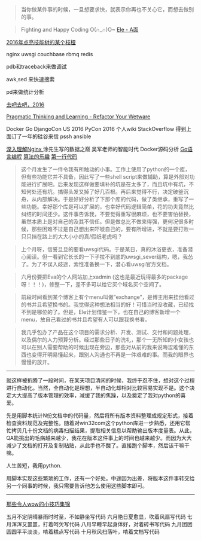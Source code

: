 >当你做某件事的时候，一旦想要求快，就表示你再也不关心它，而想去做别的事。

>Fighting and Happy Coding O(∩_∩)O~
[Ele - A面](http://ictar.github.io/)

[2016年点亮技能树的某个枝桠](http://ictar.github.io/2016/03/01/2016%E5%B9%B4%E7%82%B9%E4%BA%AE%E6%8A%80%E8%83%BD%E6%A0%91%E7%9A%84%E6%9F%90%E4%B8%AA%E6%9E%9D%E6%A1%A0/)

nginx
uwsgi
couchbase
rbmq
redis

pdb和traceback来做调试

awk,sed 来快速搜索

pd来做统计分析

[去吧去吧，2016](http://ictar.github.io/2017/01/27/%E5%8E%BB%E5%90%A7%E5%8E%BB%E5%90%A7%EF%BC%8C2016/)

[Pragmatic Thinking and Learning - Refactor Your Wetware](https://book.douban.com/subject/5372651/)

Docker
Go
DjangoCon US 2016
PyCon 2016
个人wiki
StackOverflow
得到上面订了一年的硅谷来信
pssh
ansible

[深入理解Nginx
](https://book.douban.com/subject/22793675/)
涂先生写的数据之巅
吴军老师的智能时代
Docker源码分析
[Go语言编程](https://book.douban.com/subject/11577300/)
[算法的乐趣](https://book.douban.com/subject/26351257/)
[第一行代码](https://book.douban.com/subject/25942191/)


>这个月发生了一件令我有所触动的小事。工作上使用了python的一个库，但有些功能它并不具备，因此写了一些shell script来做辅助，算是外部对功能进行扩展吧。后来发现这样做要填补的坑是在太多了，而且坑中有坑，不知何处还有坑。搞得头发又掉了好几百根。再后来觉得不行，决定破釜沉舟，从内部解决。于是好好分析了下那个库的代码，做了类继承，重写了一些功能。幸好那个库是可以扩展的，也幸好代码逻辑简单，花的功夫竟然比纠结的时间还少。这件事告诉我，不要觉得重写很麻烦，也不要害怕替换，虽然本质上是对自己的及其不信任。但是做总比不做来得强，更何况很多时候，那些困难不过是自己想出来吓唬自己的，要有所增进，不就是要打败一只只挡在路上的大大小小的真/假纸老虎吗？

>上个月呀，信誓旦旦的要看uwsgi代码。于是某日，真的沐浴更衣，准备潜心阅读。但一看到它长长的一下子拉不到底的uwsgi_sever结构，嗯，我怂了。为了不误入歧途，索性准备换一下，潜心看uwsgi官方文档。

>六月份要把Eva的个人网站加上xadmin (这也是最近玩得最多的package呀！！！)，修整一下，差不多可以给它买个域名买个空间了。

>前段时间看到某个博客上有个menu叫做”exchange”，是博主用来挂他看过的书并且希望换书的。我觉得这种想法相当的好！可惜当时没收藏，已经找不到是哪位的了。但是，Ele计划借鉴一下，也在自己的博客新增一个menu，放自己看过的书并且希望有人可以跟我换书看。

>我几乎包办了产品在这个项目的需求分析、开发、测试、交付和问题处理，以及偶尔的人力预算分析。经过那些日子的洗礼，那个一无所知的小女孩也可以在别人需要帮助的时候出现在旁边，那些对从前的我来说晦涩难懂的东西也变得开明易懂起来，跟别人沟通也不再是一件艰难的事。而我的眼界也慢慢的放开。

***
就这样被折腾了一段时间，在某天项目清闲的时候，我终于忍不住，想对这个过程进行自动化。当然，全自动化是理想，半自动化却相对比较容易实现不是。这个决定大大提高了版本管理的效率，减缓了我的焦躁，以及奠定了我对python的喜爱。

先是用脚本统计N份文档中的代码量，然后将所有版本资料整理成规定形式，接着检查资料规范及完整性。随着对win32com这个python库进一步熟悉，还用它帮忙拷贝几十份文档的病毒扫描结果，提取相关信息以帮助输出版本度量表。从此，QA能挑出的毛病越来越少，我花在版本这件事上的时间也越来越少。而因为大大减少了文档的打开及复制粘贴，从此手也不酸了。直接跑个脚本，然后该干嘛干嘛。

人生苦短，我用python.

用脚本实现这些繁琐的工作，还有一个好处。中途因为出差，将版本这件事转交给另一个同事的时候，我只需要告诉他怎么使用这些脚本即可。
***

[那些令人wow的小技巧集锦](http://ictar.github.io/2015/12/16/%E9%82%A3%E4%BA%9B%E4%BB%A4%E4%BA%BAwow%E7%9A%84%E5%B0%8F%E6%8A%80%E5%B7%A7%E9%9B%86%E9%94%A6/)


五月不定阴晴暴雨时时至，不如静坐写代码
六月艳日夏愈显，吹着风扇写代码
七月浑浑又噩噩，打着呵欠写代码
八月早睡早起身体好，对着砖书写代码
九月团团圆圆平平淡淡，啃着糕点写代码
十月秋风扫落叶，啃着文档写代码
